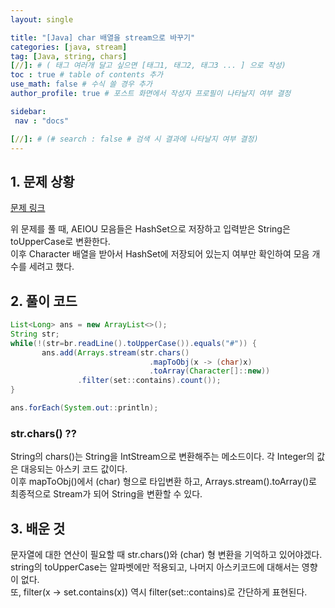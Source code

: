 ```yaml
---
layout: single

title: "[Java] char 배열을 stream으로 바꾸기"
categories: [java, stream]
tag: [Java, string, chars]
[//]: # ( 태그 여러개 달고 싶으면 [태그1, 태그2, 태그3 ... ] 으로 작성)
toc : true # table of contents 추가
use_math: false # 수식 쓸 경우 추가
author_profile: true # 포스트 화면에서 작성자 프로필이 나타날지 여부 결정

sidebar:
 nav : "docs"

[//]: # (# search : false # 검색 시 결과에 나타날지 여부 결정)
---
```


## 1. 문제 상황
[문제 링크](https://www.acmicpc.net/problem/1264)

위 문제를 풀 때, AEIOU 모음들은 HashSet으로 저장하고 입력받은 String은 toUpperCase로 변환한다.<br/>
이후 Character 배열을 받아서 HashSet에 저장되어 있는지 여부만 확인하여 모음 개수를 세려고 했다.


## 2. 풀이 코드
 
 ``` java
 List<Long> ans = new ArrayList<>();
 String str;
 while(!(str=br.readLine().toUpperCase()).equals("#")) {
        ans.add(Arrays.stream(str.chars()
                                .mapToObj(x -> (char)x)
                                .toArray(Character[]::new))
                .filter(set::contains).count());
 }

 ans.forEach(System.out::println);
 ```

### str.chars() ??
 String의 chars()는 String을 IntStream으로 변환해주는 메소드이다. 각 Integer의 값은 대응되는 아스키 코드 값이다.<br/>
 이후 mapToObj()에서 (char) 형으로 타입변환 하고, Arrays.stream().toArray()로 최종적으로 Stream<Character>가 되어 String을 변환할 수 있다.


## 3. 배운 것
 문자열에 대한 연산이 필요할 때 str.chars()와 (char) 형 변환을 기억하고 있어야겠다.<br/>
 string의 toUpperCase는 알파벳에만 적용되고, 나머지 아스키코드에 대해서는 영향이 없다.<br/>
 또, filter(x -> set.contains(x)) 역시 filter(set::contains)로 간단하게 표현된다.
